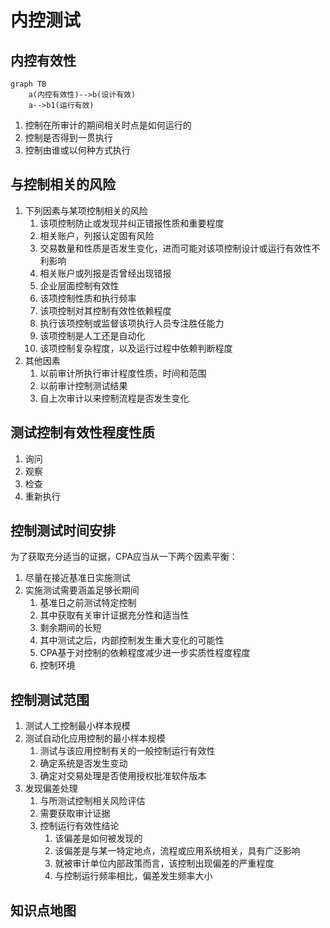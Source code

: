 # 内控测试

## 内控有效性

```mermaid
graph TB
	a(内控有效性)-->b(设计有效)
	a-->b1(运行有效)
```

1. 控制在所审计的期间相关时点是如何运行的
2. 控制是否得到一贯执行
3. 控制由谁或以何种方式执行

## 与控制相关的风险

1. 下列因素与某项控制相关的风险
   1. 该项控制防止或发现并纠正错报性质和重要程度
   2. 相关账户，列报认定固有风险
   3. 交易数量和性质是否发生变化，进而可能对该项控制设计或运行有效性不利影响
   4. 相关账户或列报是否曾经出现错报
   5. 企业层面控制有效性
   6. 该项控制性质和执行频率
   7. 该项控制对其控制有效性依赖程度
   8. 执行该项控制或监督该项执行人员专注胜任能力
   9. 该项控制是人工还是自动化
   10. 该项控制复杂程度，以及运行过程中依赖判断程度
2. 其他因素
   1. 以前审计所执行审计程度性质，时间和范围
   2. 以前审计控制测试结果
   3. 自上次审计以来控制流程是否发生变化

## 测试控制有效性程度性质

1. 询问
2. 观察
3. 检查
4. 重新执行

## 控制测试时间安排

为了获取充分适当的证据，CPA应当从一下两个因素平衡：

1. 尽量在接近基准日实施测试
2. 实施测试需要涵盖足够长期间
   1. 基准日之前测试特定控制
   2. 其中获取有关审计证据充分性和适当性
   3. 剩余期间的长短
   4. 其中测试之后，内部控制发生重大变化的可能性
   5. CPA基于对控制的依赖程度减少进一步实质性程度程度
   6. 控制环境

## 控制测试范围

1. 测试人工控制最小样本规模
2. 测试自动化应用控制的最小样本规模
   1. 测试与该应用控制有关的一般控制运行有效性
   2. 确定系统是否发生变动
   3. 确定对交易处理是否使用授权批准软件版本
3. 发现偏差处理
   1. 与所测试控制相关风险评估
   2. 需要获取审计证据
   3. 控制运行有效性结论
      1. 该偏差是如何被发现的
      2. 该偏差是与某一特定地点，流程或应用系统相关，具有广泛影响
      3. 就被审计单位内部政策而言，该控制出现偏差的严重程度
      4. 与控制运行频率相比，偏差发生频率大小

## 知识点地图

